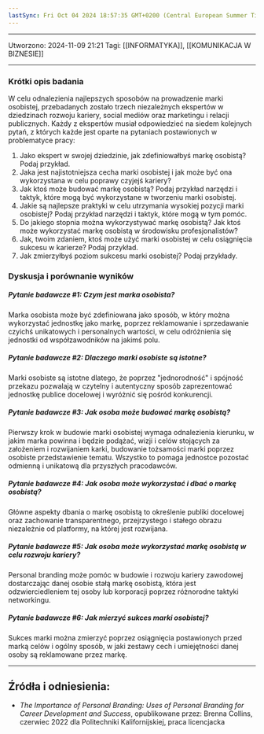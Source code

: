 ```yaml
---
lastSync: Fri Oct 04 2024 18:57:35 GMT+0200 (Central European Summer Time)
---
```

---
Utworzono: 2024-11-09 21:21
Tagi: [[INFORMATYKA]], [[KOMUNIKACJA W BIZNESIE]]

---

### Krótki opis badania
W celu odnalezienia najlepszych sposobów na prowadzenie marki osobistej, przebadanych zostało trzech niezależnych ekspertów w dziedzinach rozwoju kariery, social mediów oraz marketingu i relacji publicznych. Każdy z ekspertów musiał odpowiedzieć na siedem kolejnych pytań, z których każde jest oparte na pytaniach postawionych w problematyce pracy: 
1. Jako ekspert w swojej dziedzinie, jak zdefiniowałbyś markę osobistą? Podaj przykład.
2. Jaka jest najistotniejsza cecha marki osobistej i jak może być ona wykorzystana w celu poprawy czyjejś kariery?
3. Jak ktoś może budować markę osobistą? Podaj przykład narzędzi i taktyk, które mogą być wykorzystane w tworzeniu marki osobistej.
4. Jakie są najlepsze praktyki w celu utrzymania wysokiej pozycji marki osobistej? Podaj przykład narzędzi i taktyk, które mogą w tym pomóc.
5. Do jakiego stopnia można wykorzystywać markę osobistą? Jak ktoś może wykorzystać markę osobistą w środowisku profesjonalistów?
6. Jak, twoim zdaniem, ktoś może użyć marki osobistej w celu osiągnięcia sukcesu w karierze? Podaj przykład.
7. Jak zmierzyłbyś poziom sukcesu marki osobistej? Podaj przykłady.

### Dyskusja i porównanie wyników
##### Pytanie badawcze #1: Czym jest marka osobista?
Marka osobista może być zdefiniowana jako sposób, w który można wykorzystać jednostkę jako markę, poprzez reklamowanie i sprzedawanie czyichś unikatowych i personalnych wartości, w celu odróżnienia się jednostki od współzawodników na jakimś polu.
<br>
##### Pytanie badawcze #2: Dlaczego marki osobiste są istotne?
Marki osobiste są istotne dlatego, że poprzez "jednorodność" i spójność przekazu pozwalają w czytelny i autentyczny sposób zaprezentować jednostkę publice docelowej i wyróżnić się pośród konkurencji.
<br>
##### Pytanie badawcze #3: Jak osoba może budować markę osobistą?
Pierwszy krok w budowie marki osobistej wymaga odnalezienia kierunku, w jakim marka powinna i będzie podążać, wizji i celów stojących za założeniem i rozwijaniem karki, budowanie tożsamości marki poprzez osobiste przedstawienie tematu. Wszystko to pomaga jednostce pozostać odmienną i unikatową dla przyszłych pracodawców.
<br>
##### Pytanie badawcze #4: Jak osoba może wykorzystać i dbać o markę osobistą?
Główne aspekty dbania o markę osobistą to określenie publiki docelowej oraz zachowanie transparentnego, przejrzystego i stałego obrazu niezależnie od platformy, na której jest rozwijana.
<br>
##### Pytanie badawcze #5: Jak osoba może wykorzystać markę osobistą w celu rozwoju kariery?
Personal branding może pomóc w budowie i rozwoju kariery zawodowej dostarczając danej osobie stałą markę osobistą, która jest odzwierciedleniem tej osoby lub korporacji poprzez różnorodne taktyki networkingu.
<br>
##### Pytanie badawcze #6: Jak mierzyć sukces marki osobistej?
Sukces marki można zmierzyć poprzez osiągnięcia postawionych przed marką celów i ogólny sposób, w jaki zestawy cech i umiejętności danej osoby są reklamowane przez markę.


---
## Źródła i odniesienia:
- *The Importance of Personal Branding: Uses of Personal Branding for Career Development and Success*, opublikowane przez: Brenna Collins, czerwiec 2022 dla Politechniki Kalifornijskiej, praca licencjacka